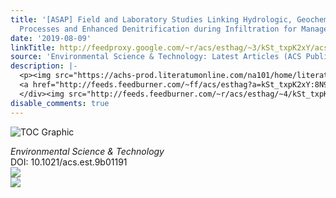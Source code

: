 ```yaml
---
title: '[ASAP] Field and Laboratory Studies Linking Hydrologic, Geochemical, and Microbiological
  Processes and Enhanced Denitrification during Infiltration for Managed Recharge'
date: '2019-08-09'
linkTitle: http://feedproxy.google.com/~r/acs/esthag/~3/kSt_txpK2xY/acs.est.9b01191
source: 'Environmental Science & Technology: Latest Articles (ACS Publications)'
description: |-
  <p><img src="https://achs-prod.literatumonline.com/na101/home/literatum/publisher/achs/journals/content/esthag/0/esthag.ahead-of-print/acs.est.9b01191/20190809/images/medium/es9b01191_0006.gif" alt="TOC Graphic"/></p><div><cite>Environmental Science & Technology</cite></div><div>DOI: 10.1021/acs.est.9b01191</div><div class="feedflare">
  <a href="http://feeds.feedburner.com/~ff/acs/esthag?a=kSt_txpK2xY:8N9b3hg-j2A:yIl2AUoC8zA"><img src="http://feeds.feedburner.com/~ff/acs/esthag?d=yIl2AUoC8zA" border="0"></img></a>
  </div><img src="http://feeds.feedburner.com/~r/acs/esthag/~4/kSt_txpK2xY" ...
disable_comments: true
---
```

<p><img src="https://achs-prod.literatumonline.com/na101/home/literatum/publisher/achs/journals/content/esthag/0/esthag.ahead-of-print/acs.est.9b01191/20190809/images/medium/es9b01191_0006.gif" alt="TOC Graphic"/></p><div><cite>Environmental Science & Technology</cite></div><div>DOI: 10.1021/acs.est.9b01191</div><div class="feedflare">
<a href="http://feeds.feedburner.com/~ff/acs/esthag?a=kSt_txpK2xY:8N9b3hg-j2A:yIl2AUoC8zA"><img src="http://feeds.feedburner.com/~ff/acs/esthag?d=yIl2AUoC8zA" border="0"></img></a>
</div><img src="http://feeds.feedburner.com/~r/acs/esthag/~4/kSt_txpK2xY" ...